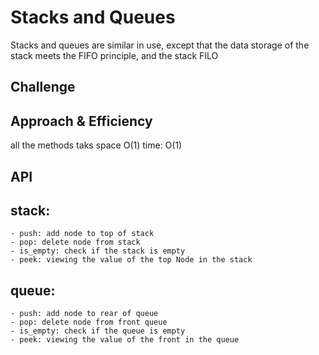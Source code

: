 # Stacks and Queues

Stacks and queues are similar in use, except that the data storage of the stack meets the FIFO principle, and the stack FILO

## Challenge

<!-- Description of the challenge -->

## Approach & Efficiency

all the methods taks space O(1)
time: O(1)

## API

## stack:

    - push: add node to top of stack
    - pop: delete node from stack
    - is_empty: check if the stack is empty
    - peek: viewing the value of the top Node in the stack

## queue:

    - push: add node to rear of queue
    - pop: delete node from front queue
    - is_empty: check if the queue is empty
    - peek: viewing the value of the front in the queue
